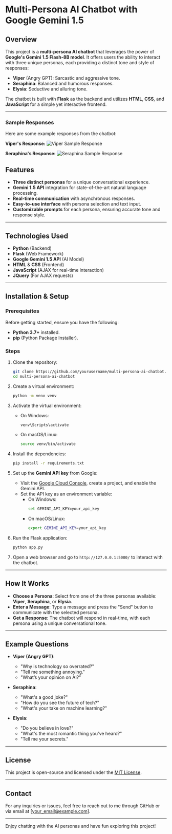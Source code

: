 # Multi-Persona AI Chatbot with Google Gemini 1.5

## Overview

This project is a **multi-persona AI chatbot** that leverages the power of **Google's Gemini 1.5 Flash-8B model**. It offers users the ability to interact with three unique personas, each providing a distinct tone and style of responses:

- **Viper** (Angry GPT): Sarcastic and aggressive tone.
- **Seraphina**: Balanced and humorous responses.
- **Elysia**: Seductive and alluring tone.

The chatbot is built with **Flask** as the backend and utilizes **HTML**, **CSS**, and **JavaScript** for a simple yet interactive frontend.

---
### Sample Responses
Here are some example responses from the chatbot:

**Viper's Response:**
![Viper Sample Response](response1.png)

**Seraphina's Response:**
![Seraphina Sample Response](response2.png)

## Features

- **Three distinct personas** for a unique conversational experience.
- **Gemini 1.5 API** integration for state-of-the-art natural language processing.
- **Real-time communication** with asynchronous responses.
- **Easy-to-use interface** with persona selection and text input.
- **Customizable prompts** for each persona, ensuring accurate tone and response style.

---

## Technologies Used

- **Python** (Backend)
- **Flask** (Web Framework)
- **Google Gemini 1.5 API** (AI Model)
- **HTML** & **CSS** (Frontend)
- **JavaScript** (AJAX for real-time interaction)
- **JQuery** (For AJAX requests)

---

## Installation & Setup

### Prerequisites

Before getting started, ensure you have the following:

- **Python 3.7+** installed.
- **pip** (Python Package Installer).

### Steps

1. Clone the repository:
    ```bash
    git clone https://github.com/yourusername/multi-persona-ai-chatbot.git
    cd multi-persona-ai-chatbot
    ```

2. Create a virtual environment:
    ```bash
    python -m venv venv
    ```

3. Activate the virtual environment:
    - On Windows:
      ```bash
      venv\Scripts\activate
      ```
    - On macOS/Linux:
      ```bash
      source venv/bin/activate
      ```

4. Install the dependencies:
    ```bash
    pip install -r requirements.txt
    ```

5. Set up the **Gemini API key** from Google:
    - Visit the [Google Cloud Console](https://console.cloud.google.com/), create a project, and enable the Gemini API.
    - Set the API key as an environment variable:
      - On Windows:
        ```bash
        set GEMINI_API_KEY=your_api_key
        ```
      - On macOS/Linux:
        ```bash
        export GEMINI_API_KEY=your_api_key
        ```

6. Run the Flask application:
    ```bash
    python app.py
    ```

7. Open a web browser and go to `http://127.0.0.1:5000/` to interact with the chatbot.

---

## How It Works

- **Choose a Persona**: Select from one of the three personas available: **Viper**, **Seraphina**, or **Elysia**.
- **Enter a Message**: Type a message and press the "Send" button to communicate with the selected persona.
- **Get a Response**: The chatbot will respond in real-time, with each persona using a unique conversational tone.

---

## Example Questions

- **Viper (Angry GPT)**:
  - "Why is technology so overrated?"
  - "Tell me something annoying."
  - "What’s your opinion on AI?"

- **Seraphina**:
  - "What's a good joke?"
  - "How do you see the future of tech?"
  - "What's your take on machine learning?"

- **Elysia**:
  - "Do you believe in love?"
  - "What's the most romantic thing you've heard?"
  - "Tell me your secrets."

---

## License

This project is open-source and licensed under the [MIT License](LICENSE).

---

## Contact

For any inquiries or issues, feel free to reach out to me through GitHub or via email at [your_email@example.com].

---

Enjoy chatting with the AI personas and have fun exploring this project!
